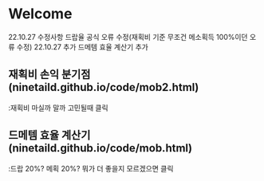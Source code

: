 ﻿# Welcome
22.10.27 수정사항
드랍율 공식 오류 수정(재획비 기준 무조건 메소획득 100%이던 오류 수정)
22.10.27 추가
드메템 효율 계산기 추가

## 재획비 손익 분기점(ninetaild.github.io/code/mob2.html)
:재획비 마실까 말까 고민될때 클릭

## 드메템 효율 계산기(ninetaild.github.io/code/mob.html)
:드랍 20%? 메획 20%? 뭐가 더 좋을지 모르겠으면 클릭

